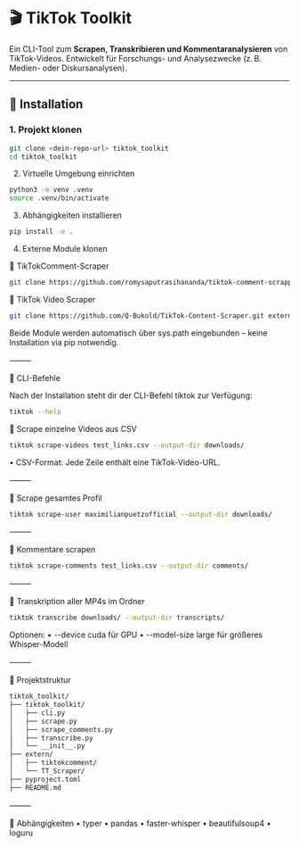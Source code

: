 # 🎬 TikTok Toolkit

Ein CLI-Tool zum **Scrapen, Transkribieren und Kommentaranalysieren** von TikTok-Videos. Entwickelt für Forschungs- und Analysezwecke (z. B. Medien- oder Diskursanalysen).

---

## 🔧 Installation

### 1. Projekt klonen

```bash
git clone <dein-repo-url> tiktok_toolkit
cd tiktok_toolkit
```

2. Virtuelle Umgebung einrichten

```bash
python3 -m venv .venv
source .venv/bin/activate
```

3. Abhängigkeiten installieren

```bash
pip install -e .
```

4. Externe Module klonen

🔹 TikTokComment-Scraper

```bash
git clone https://github.com/romysaputrasihananda/tiktok-comment-scrapper.git extern/tiktokcomment
```

🔹 TikTok Video Scraper

```bash
git clone https://github.com/Q-Bukold/TikTok-Content-Scraper.git extern/TT_Scraper
```

Beide Module werden automatisch über sys.path eingebunden – keine Installation via pip notwendig.

⸻

🚀 CLI-Befehle

Nach der Installation steht dir der CLI-Befehl tiktok zur Verfügung:

```bash
tiktok --help
```

🎥 Scrape einzelne Videos aus CSV

```bash
tiktok scrape-videos test_links.csv --output-dir downloads/
```

•	CSV-Format: Jede Zeile enthält eine TikTok-Video-URL.

⸻

👤 Scrape gesamtes Profil

```bash
tiktok scrape-user maximilianpuetzofficial --output-dir downloads/
```

⸻

💬 Kommentare scrapen

```bash
tiktok scrape-comments test_links.csv --output-dir comments/
```

⸻

📝 Transkription aller MP4s im Ordner

```bash
tiktok transcribe downloads/ --output-dir transcripts/
```

Optionen:
	•	--device cuda für GPU
	•	--model-size large für größeres Whisper-Modell

⸻

📁 Projektstruktur

```bash
tiktok_toolkit/
├── tiktok_toolkit/
│   ├── cli.py
│   ├── scrape.py
│   ├── scrape_comments.py
│   ├── transcribe.py
│   └── __init__.py
├── extern/
│   ├── tiktokcomment/
│   └── TT_Scraper/
├── pyproject.toml
├── README.md
```

⸻

🧩 Abhängigkeiten
	•	typer
	•	pandas
	•	faster-whisper
	•	beautifulsoup4
	•	loguru
